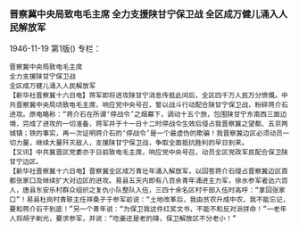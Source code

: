 ### 晋察冀中央局致电毛主席  全力支援陕甘宁保卫战  全区成万健儿涌入人民解放军

1946-11-19
第1版()
专栏：

    晋察冀中央局致电毛主席
    全力支援陕甘宁保卫战
    全区成万健儿涌入人民解放军
    【新华社晋察冀十六日电】蒋军即将进攻陕甘宁消息传抵此间后，全区四千万人民万分愤慨。中共晋察冀中央局顷致电毛主席，响应党中央号召，誓以战斗行动配合陕甘宁保卫战，粉碎蒋介石进攻。原电略称：“蒋介石在所谓‘停战令’之烟幕下，调动十五个旅，包围陕甘宁东南西三面边境，完成了进攻的一切准备，蒋军并于十一日十二时停战令生效后侵占我晋察冀之望都、五京两城镇；铁的事实，再一次证明蒋介石的‘停战令’是一个最虚伪的欺骗！我晋察冀边区必须动员一切力量，继续大量歼灭敌人，支援陕甘宁保卫战，争取全面抵抗胜利的早日到来。
    【又讯】中共冀晋区党委亦于日前致电毛主席，响应党中央号召，动员全区党政军民配合保卫陕甘宁边区。
    【新华社晋察冀十六日电】晋察冀全区成万青壮年涌入解放军，以回答蒋介石侵占晋察冀边区首都张家口及继续扩大对边区的进攻。易县五天内即有八百余青年涌进主力军，徐水参军者达六百人，唐县东安乐村群众组织之复仇小队整队入伍，三四十余名区村干部入伍时高呼：“拿回张家口”！易县杜岗村青联主任祥桑子于参军前说：“土地改革后，我由贫农升成中农，我不能忘记，要和蒋介石干到底！”另一个青年说：“为保卫我这件红奖文书，不能不和反对派拼命！”一老年人将胡子剃光，要求参军，并说：“吃姜还是老的辣，保卫解放区不分老小！”
